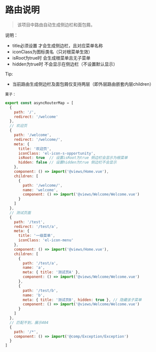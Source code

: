 # 路由说明
> 该项目中路由自动生成侧边栏和面包屑。

说明：
- title必须设置 才会生成侧边栏，且对应菜单名称
- iconClass为图标类名（只对根菜单生效）
- isRoot为true时 会生成根菜单且无子菜单
- hidden为true时 不会显示在侧边栏（不设置默认显示）

Tip:
- 当前路由生成侧边栏及面包屑仅支持两层（即外层路由嵌套内层children）

`栗子：`
```js
export const asyncRouterMap = [
  {
    path: '/',
    redirect: '/welcome'
  },
  // 欢迎页
  {
    path: '/welcome',
    redirect: '/welcome/',
    meta: {
      title: '欢迎页',
      iconClass: 'el-icon-s-opportunity',
      isRoot: true  // 设置isRoot为true 侧边栏会显示为根菜单
      hidden: false // 设置hidden为true 侧边栏不会显示
    },
    component: () => import('@views/Home.vue'),
    children: [
      {
        path: '/welcome/',
        name: 'welcome',
        component: () => import('@views/Welcome/Welcome.vue')
      }
    ]
  },
  // 测试页面
  {
    path: '/test',
    redirect: '/test/a',
    meta: {
      title: '一级菜单',
      iconClass: 'el-icon-menu'
    },
    component: () => import('@views/Home.vue'),
    children: [
      {
        path: '/test/a',
        name: 'a',
        meta: { title: '测试页A' },
        component: () => import('@views/Welcome/Welcome.vue')
      },
      {
        path: '/test/b',
        name: 'b',
        meta: { title: '测试页B', hidden: true }, // 隐藏该子菜单
        component: () => import('@views/Welcome/Welcome.vue')
      }
    ]
  },
  // 匹配不到，展示404
  {
    path: '/*',
    component: () => import('@comp/Exception/Exception')
  }
]
```